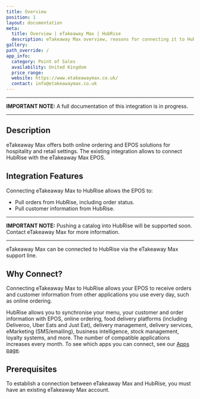 ```yaml
---
title: Overview
position: 1
layout: documentation
meta:
  title: Overview | eTakeaway Max | HubRise
  description: eTakeaway Max overview, reasons for connecting it to HubRise and summary of integrated features. Synchronise data between your EPOS and your apps.
gallery:
path_override: /
app_info:
  category: Point of Sales
  availability: United Kingdom
  price_range:
  website: https://www.etakeawaymax.co.uk/
  contact: info@etakeawaymax.co.uk
---
```


---

**IMPORTANT NOTE:** A full documentation of this integration is in progress.

---

## Description

eTakeaway Max offers both online ordering and EPOS solutions for hospitality and retail settings. The existing integration allows to connect HubRise with the eTakeaway Max EPOS.

## Integration Features

Connecting eTakeaway Max to HubRise allows the EPOS to:

- Pull orders from HubRise, including order status.
- Pull customer information from HubRise.

---

**IMPORTANT NOTE:** Pushing a catalog into HubRise will be supported soon. Contact eTakeaway Max for more information.

---

eTakeaway Max can be connected to HubRise via the eTakeaway Max support line.

## Why Connect?

Connecting eTakeaway Max to HubRise allows your EPOS to receive orders and customer information from other applications you use every day, such as online ordering.

HubRise allows you to synchronise your menu, your customer and order information with EPOS, online ordering, food delivery platforms (including Deliveroo, Uber Eats and Just Eat), delivery management, delivery services, eMarketing (SMS/emailing), business intelligence, stock management, loyalty systems, and more. The number of compatible applications increases every month. To see which apps you can connect, see our [Apps page](/apps).

## Prerequisites

To establish a connection between eTakeaway Max and HubRise, you must have an existing eTakeaway Max account.
